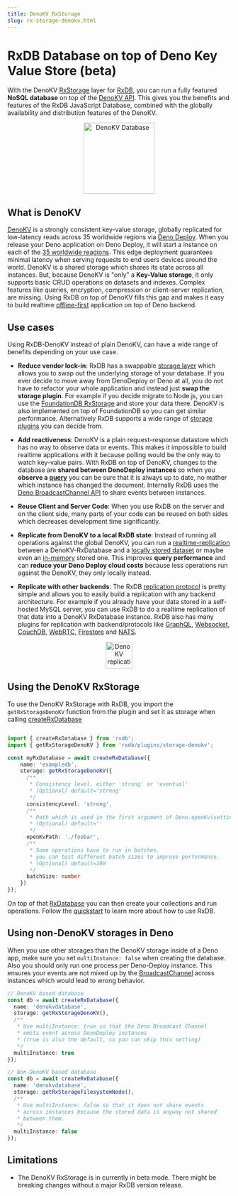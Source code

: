 ```yaml
---
title: DenoKV RxStorage
slug: rx-storage-denokv.html
---
```


# RxDB Database on top of Deno Key Value Store (beta)

With the DenoKV [RxStorage](./rx-storage.md) layer for [RxDB](https://rxdb.info), you can run a fully featured **NoSQL database** on top of the [DenoKV API](https://docs.deno.com/kv/manual).
This gives you the benefits and features of the RxDB JavaScript Database, combined with the globally availability and distribution features of the DenoKV.


<p align="center">
  <img src="./files/icons/deno.svg" alt="DenoKV Database" width="160" />
</p>

## What is DenoKV

[DenoKV](https://deno.com/kv) is a strongly consistent key-value storage, globally replicated for low-latency reads across 35 worldwide regions via [Deno Deploy](https://deno.com/deploy).
When you release your Deno application on Deno Deploy, it will start a instance on each of the [35 worldwide reagions](https://docs.deno.com/deploy/manual/regions). This edge deployment guarantees minimal latency when serving requests to end users devices around the world. DenoKV is a shared storage which shares its state across all instances.
But, because DenoKV is "only" a **Key-Value storage**, it only supports basic CRUD operations on datasets and indexes. Complex features like queries, encryption, compression or client-server replication, are missing. Using RxDB on top of DenoKV fills this gap and makes it easy to build realtime [offline-first](./offline-first.md) application on top of Deno backend.

## Use cases

Using RxDB-DenoKV instead of plain DenoKV, can have a wide range of benefits depending on your use case.

- **Reduce vendor lock-in**: RxDB has a swappable [storage layer](./rx-storage.md) which allows you to swap out the underlying storage of your database. If you ever decide to move away from DenoDeploy or Deno at all, you do not have to refactor your whole application and instead just **swap the storage plugin**. For example if you decide migrate to Node.js, you can use the [FoundationDB RxStorage](./rx-storage-foundationdb.md) and store your data there. DenoKV is also implemented on top of FoundationDB so you can get similar performance. Alternatively RxDB supports a wide range of [storage plugins](./rx-storage.md) you can decide from.

- **Add reactiveness**: DenoKV is a plain request-response datastore which has no way to observe data or events. This makes it impossible to build realtime applications with it because polling would be the only way to watch key-value pairs. With RxDB on top of DenoKV, changes to the database are **shared between DenoDeploy instances** so when you **observe a [query](./rx-query.md)** you can be sure that it is always up to date, no mather which instance has changed the document. Internally RxDB uses the [Deno BroadcastChannel API](https://docs.deno.com/deploy/api/runtime-broadcast-channel) to share events between instances.

- **Reuse Client and Server Code**: When you use RxDB on the server and on the client side, many parts of your code can be reused on both sides which decreases development time significantly.

- **Replicate from DenoKV to a local RxDB state**: Instead of running all operations against the global DenoKV, you can run a [realtime-replication](./replication.md) between a DenoKV-RxDatabase and a [locally stored dataset](./rx-storage-filesystem-node.md) or maybe even an [in-memory](./rx-storage-memory.md) stored one. This improves **query performance** and can **reduce your Deno Deploy cloud costs** because less operations run against the DenoKV, they only locally instead.

- **Replicate with other backends**: The RxDB [replication protocol](./replication.md) is pretty simple and allows you to easily build a replication with any backend architecture. For example if you already have your data stored in a self-hosted MySQL server, you can use RxDB to do a realtime replication of that data into a DenoKV RxDatabase instance. RxDB also has many plugins for replication with backend/protocols like [GraphQL](./replication-graphql.md), [Websocket](./replication-websocket.md), [CouchDB](./replication-couchdb.md), [WebRTC](./replication-webrtc.md), [Firestore](./replication-firestore.md) and [NATS](./replication-nats.md).


<p align="center">
  <img src="./files/icons/with-gradient/replication.svg" alt="DenoKV replication" height="60" />
</p>

## Using the DenoKV RxStorage

To use the DenoKV RxStorage with RxDB, you import the `getRxStorageDenoKV` function from the plugin and set it as storage when calling [createRxDatabase](./rx-database.md#creation)


```ts

import { createRxDatabase } from 'rxdb';
import { getRxStorageDenoKV } from 'rxdb/plugins/storage-denokv';

const myRxDatabase = await createRxDatabase({
    name: 'exampledb',
    storage: getRxStorageDenoKV({
      /**
       * Consistency level, either 'strong' or 'eventual'
       * (Optional) default='strong'
       */
      consistencyLevel: 'strong',
      /**
       * Path which is used in the first argument of Deno.openKv(settings.openKvPath)
       * (Optional) default=''
       */
      openKvPath: './foobar',
      /**
       * Some operations have to run in batches,
       * you can test different batch sizes to improve performance.
       * (Optional) default=100
       */
      batchSize: number
    })
});

```

On top of that [RxDatabase](./rx-database.md) you can then create your collections and run operations. Follow the [quickstart](./quickstart.md) to learn more about how to use RxDB.



## Using non-DenoKV storages in Deno

When you use other storages than the DenoKV storage inside of a Deno app, make sure you set `multiInstance: false` when creating the database. Also you should only run one process per Deno-Deploy instance. This ensures your events are not mixed up by the [BroadcastChannel](https://docs.deno.com/deploy/api/runtime-broadcast-channel) across instances which would lead to wrong behavior.


```ts
// DenoKV based database
const db = await createRxDatabase({
  name: 'denokvdatabase',
  storage: getRxStorageDenoKV(),
  /**
   * Use multiInstance: true so that the Deno Broadcast Channel
   * emits event across DenoDeploy instances
   * (true is also the default, so you can skip this setting)
   */
  multiInstance: true
});

// Non-DenoKV based database
const db = await createRxDatabase({
  name: 'denokvdatabase',
  storage: getRxStorageFilesystemNode(),
  /**
   * Use multiInstance: false so that it does not share events
   * across instances because the stored data is anyway not shared
   * between them.
   */
  multiInstance: false
});
```





## Limitations

- The DenoKV RxStorage is in currently in beta mode. There might be breaking changes without a major RxDB version release.
